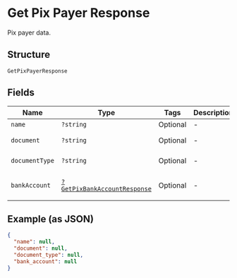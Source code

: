 
# Get Pix Payer Response

Pix payer data.

## Structure

`GetPixPayerResponse`

## Fields

| Name | Type | Tags | Description | Getter | Setter |
|  --- | --- | --- | --- | --- | --- |
| `name` | `?string` | Optional | - | getName(): ?string | setName(?string name): void |
| `document` | `?string` | Optional | - | getDocument(): ?string | setDocument(?string document): void |
| `documentType` | `?string` | Optional | - | getDocumentType(): ?string | setDocumentType(?string documentType): void |
| `bankAccount` | [`?GetPixBankAccountResponse`](../../doc/models/get-pix-bank-account-response.md) | Optional | - | getBankAccount(): ?GetPixBankAccountResponse | setBankAccount(?GetPixBankAccountResponse bankAccount): void |

## Example (as JSON)

```json
{
  "name": null,
  "document": null,
  "document_type": null,
  "bank_account": null
}
```


